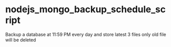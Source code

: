 # nodejs_mongo_backup_schedule_script
Backup a database at 11:59 PM every day and store latest 3 files only old file will be deleted
